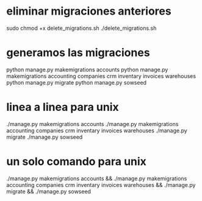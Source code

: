 # eliminar migraciones anteriores
sudo chmod +x delete_migrations.sh
./delete_migrations.sh

# generamos las migraciones
python manage.py makemigrations accounts
python manage.py makemigrations accounting companies crm inventary invoices warehouses
python manage.py migrate
python manage.py sowseed


# linea a linea para unix
./manage.py makemigrations accounts
./manage.py makemigrations accounting companies crm inventary invoices warehouses
./manage.py migrate
./manage.py sowseed

# un solo comando para unix
./manage.py makemigrations accounts &&
./manage.py makemigrations accounting companies crm inventary invoices warehouses &&
./manage.py migrate &&
./manage.py sowseed